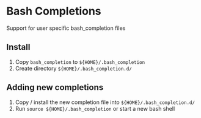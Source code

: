 # Bash Completions
Support for user specific bash_completion files

## Install
1. Copy `bash_completion` to `${HOME}/.bash_completion`
2. Create directory `${HOME}/.bash_completion.d/`

## Adding new completions
1. Copy / install the new completion file into `${HOME}/.bash_completion.d/`
2. Run `source ${HOME}/.bash_completion` or start a new bash shell
